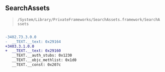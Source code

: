 ## SearchAssets

> `/System/Library/PrivateFrameworks/SearchAssets.framework/SearchAssets`

```diff

-3402.73.3.0.0
-  __TEXT.__text: 0x29164
+3403.3.1.0.0
+  __TEXT.__text: 0x29160
   __TEXT.__auth_stubs: 0x1230
   __TEXT.__objc_methlist: 0x1d0
   __TEXT.__const: 0x207c

```
